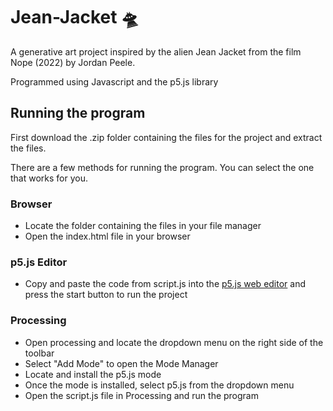 # Jean-Jacket :flying_saucer:

A generative art project inspired by the alien Jean Jacket from the film Nope (2022) by Jordan Peele.

Programmed using Javascript and the p5.js library

## Running the program

First download the .zip folder containing the files for the project and extract the files.

There are a few methods for running the program. You can select the one that works for you.

### Browser

- Locate the folder containing the files in your file manager
- Open the index.html file in your browser

### p5.js Editor

- Copy and paste the code from script.js into the [p5.js web editor](https://editor.p5js.org/) and press the start button to run the project

### Processing

- Open processing and locate the dropdown menu on the right side of the toolbar
- Select "Add Mode" to open the Mode Manager
- Locate and install the p5.js mode
- Once the mode is installed, select p5.js from the dropdown menu
- Open the script.js file in Processing and run the program
